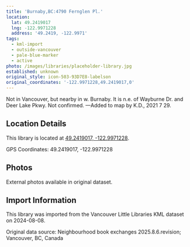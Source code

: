 ```yaml
---
title: 'Burnaby,BC:4790 Fernglen Pl.'
location:
  lat: 49.2419017
  lng: -122.9971228
  address: '49.2419, -122.9971'
tags:
  - kml-import
  - outside-vancouver
  - pale-blue-marker
  - active
photo: /images/libraries/placeholder-library.jpg
established: unknown
original_style: icon-503-93D7E8-labelson
original_coordinates: '-122.9971228,49.2419017,0'
---
```

Not in Vancouver, but nearby in w. Burnaby.
It is n.e. of Wayburne Dr. and Deer Lake Pkwy.
Not confirmed.
—Added to map by K.D., 2021 7 29. 

## Location Details

This library is located at [49.2419017, -122.9971228](https://www.google.com/maps?q=49.2419017,-122.9971228).

GPS Coordinates: 49.2419017, -122.9971228

## Photos

External photos available in original dataset.

## Import Information

This library was imported from the Vancouver Little Libraries KML dataset on 2024-08-08.

Original data source: Neighbourhood book exchanges 2025.8.6.revision; Vancouver, BC, Canada
